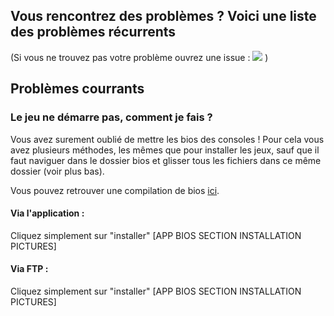 
## Vous rencontrez des problèmes ? Voici une liste des problèmes récurrents

(Si vous ne trouvez pas votre problème ouvrez une issue : <a href="https://github.com/RetroBox/misc/issues"><img src="https://img.shields.io/github/issues/retrobox/misc.svg"></a> )

## Problèmes courrants

### Le jeu ne démarre pas, comment je fais ?

Vous avez surement oublié de mettre les bios des consoles !
Pour cela vous avez plusieurs méthodes, les mêmes que pour installer les jeux, sauf que il faut naviguer dans le dossier bios et glisser tous les fichiers dans ce même dossier (voir plus bas).

Vous pouvez retrouver une compilation de bios [ici](https://games.retrobox.tech/bios/bios.zip).

#### Via l'application :

Cliquez simplement sur "installer"
[APP BIOS SECTION INSTALLATION PICTURES]

#### Via FTP :

Cliquez simplement sur "installer"
[APP BIOS SECTION INSTALLATION PICTURES]
